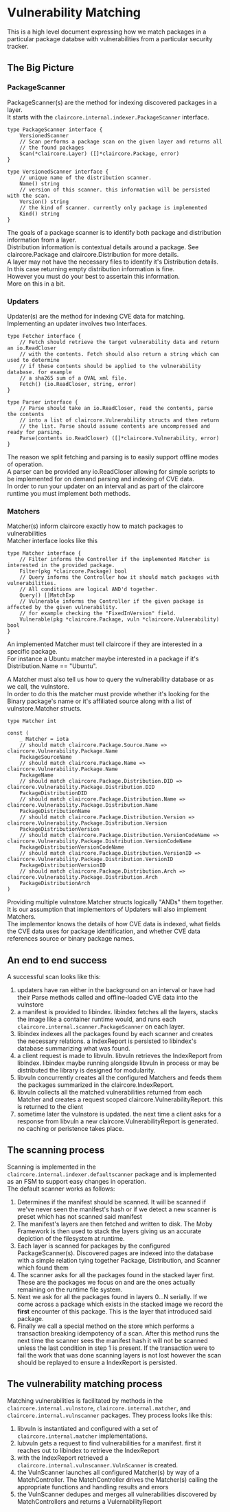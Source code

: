# Vulnerability Matching

This is a high level document expressing how we match packages in a particular package databse with vulnerabilities from a particular security tracker.  

## The Big Picture

### PackageScanner

PackageScanner(s) are the method for indexing discovered packages in a layer.  
It starts with the `claircore.internal.indexer.PackageScanner` interface.  
```
type PackageScanner interface {
	VersionedScanner
	// Scan performs a package scan on the given layer and returns all
	// the found packages
	Scan(*claircore.Layer) ([]*claircore.Package, error)
}

type VersionedScanner interface {
	// unique name of the distribution scanner.
	Name() string
	// version of this scanner. this information will be persisted with the scan.
	Version() string
	// the kind of scanner. currently only package is implemented
	Kind() string
}
```
The goals of a package scanner is to identify both package and distribution information from a layer.  
Distribution information is contextual details around a package. See claircore.Package and claircore.Distribution for more details.  
A layer may not have the necessary files to identify it's Distribution details.  
In this case returning empty distribution information is fine.  
However you must do your best to assertain this information.  
More on this in a bit.

### Updaters

Updater(s) are the method for indexing CVE data for matching.  
Implementing an updater involves two Interfaces.  
```
type Fetcher interface {
	// Fetch should retrieve the target vulnerability data and return an io.ReadCloser
	// with the contents. Fetch should also return a string which can used to determine
	// if these contents should be applied to the vulnerability database. for example
	// a sha265 sum of a OVAL xml file.
	Fetch() (io.ReadCloser, string, error)
}

type Parser interface {
	// Parse should take an io.ReadCloser, read the contents, parse the contents
	// into a list of claircore.Vulnerability structs and then return
	// the list. Parse should assume contents are uncompressed and ready for parsing.
	Parse(contents io.ReadCloser) ([]*claircore.Vulnerability, error)
}
```

The reason we split fetching and parsing is to easily support offline modes of operation.  
A parser can be provided any io.ReadCloser allowing for simple scripts to be implemented for on demand parsing and indexing of CVE data.  
In order to run your updater on an interval and as part of the claircore runtime you must implement both methods.  

### Matchers

Matcher(s) inform claircore exactly how to match packages to vulnerabilities  
Matcher interface looks like this  
```
type Matcher interface {
	// Filter informs the Controller if the implemented Matcher is interested in the provided package.
	Filter(pkg *claircore.Package) bool
	// Query informs the Controller how it should match packages with vulnerabilities.
	// All conditions are logical AND'd together.
	Query() []MatchExp
	// Vulnerable informs the Controller if the given package is affected by the given vulnerability.
	// for example checking the "FixedInVersion" field.
	Vulnerable(pkg *claircore.Package, vuln *claircore.Vulnerability) bool
}
```

An implemented Matcher must tell claircore if they are interested in a specific package.   
For instance a Ubuntu matcher maybe interested in a package if it's Distribution.Name == "Ubuntu".  

A Matcher must also tell us how to query the vulnerability database or as we call, the vulnstore.  
In order to do this the matcher must provide whether it's looking for the Binary package's name or it's affiliated source along with a list of vulnstore.Matcher structs.  
```
type Matcher int

const (
	_ Matcher = iota
	// should match claircore.Package.Source.Name => claircore.Vulnerability.Package.Name
	PackageSourceName
	// should match claircore.Package.Name => claircore.Vulnerability.Package.Name
	PackageName
	// should match claircore.Package.Distribution.DID => claircore.Vulnerability.Package.Distribution.DID
	PackageDistributionDID
	// should match claircore.Package.Distribution.Name => claircore.Vulnerability.Package.Distribution.Name
	PackageDistributionName
	// should match claircore.Package.Distribution.Version => claircore.Vulnerability.Package.Distribution.Version
	PackageDistributionVersion
	// should match claircore.Package.Distribution.VersionCodeName => claircore.Vulnerability.Package.Distribution.VersionCodeName
	PackageDistributionVersionCodeName
	// should match claircore.Package.Distribution.VersionID => claircore.Vulnerability.Package.Distribution.VersionID
	PackageDistributionVersionID
	// should match claircore.Package.Distribution.Arch => claircore.Vulnerability.Package.Distribution.Arch
	PackageDistributionArch
)
```
Providing multiple vulnstore.Matcher structs logically "ANDs" them together.  
It is our assumption that implementors of Updaters will also implement Matchers.  
The implementor knows the details of how CVE data is indexed, what fields the CVE data uses for package identification, and whether CVE data references source or binary package names.  

## An end to end success

A successful scan looks like this:  

1. updaters have ran either in the background on an interval or have had their Parse methods called and offline-loaded CVE data into the vulnstore
2. a manifest is provided to libindex. libindex fetches all the layers, stacks the image like a container runtime would, and runs each `claircore.internal.scanner.PackageScanner` on each layer.
3. libindex indexes all the packages found by each scanner and creates the necessary relations. a IndexReport is persisted to libindex's database summarizing what was found.
4. a client request is made to libvuln. libvuln retrieves the IndexReport from libindex. libindex maybe running alongside libvuln in process or may be distributed the library is designed for modularity.
5. libvuln concurrently creates all the configured Matchers and feeds them the packages summarized in the claircore.IndexReport.
6. libvuln collects all the matched vulnerabilities returned from each Matcher and creates a request scoped claircore.VulnerabilityReport. this is returned to the client
7. sometime later the vulnstore is updated. the next time a client asks for a response from libvuln a new claircore.VulnerabilityReport is generated. no caching or peristence takes place.

## The scanning process

Scanning is implemented in the `claircore.internal.indexer.defaultscanner` package and is implemented as an FSM to support easy changes in operation.  
The default scanner works as follows:  

1. Determines if the manifest should be scanned. It will be scanned if we've never seen the manifest's hash or if we detect a new scanner is preset which has not scanned said manifest
2. The manifest's layers are then fetched and written to disk. The Moby Framework is then used to stack the layers giving us an accurate depiction of the filesystem at runtime. 
3. Each layer is scanned for packages by the configured PackageScanner(s). Discovered pages are indexed into the database with a simple relation tying together Package, Distribution, and Scanner which found them
4. The scanner asks for all the packages found in the stacked layer first. These are the packages we focus on and are the ones actually remaining on the runtime file system.
5. Next we ask for all the packages found in layers 0...N serially. If we come across a package which exists in the stacked image we record the **first** encounter of this package. This is the layer that introduced said package.
7. Finally we call a special method on the store which performs a transaction breaking idempotency of a scan. After this method runs the next time the scanner sees the manifest hash it will not be scanned unless the last condition in step 1 is present. If the transaction were to fail the work that was done scanning layers is not lost however the scan should be replayed to ensure a IndexReport is persisted.

## The vulnerability matching process

Matching vulnerabilities is facilitated by methods in the `claircore.internal.vulnstore`, `claircore.internal.matcher`, and `claircore.internal.vulnscanner` packages. They process looks like this:  

1. libvuln is instantiated and configured with a set of `claircore.internal.matcher` implementations. 
2. lubvuln gets a request to find vulnerabilities for a manifest. first it reaches out to libindex to retrieve the IndexReport
3. with the IndexReport retrieved a `claircore.internal.vulnscanner.VulnScanner` is created.
4. the VulnScanner launches all configured Matcher(s) by way of a MatchController. The MatchController drives the Matcher(s) calling the appropriate functions and handling results and errors
5. the VulnScanner dedupes and merges all vulnerabilities discovered by MatchControllers and returns a VulernabilityReport
